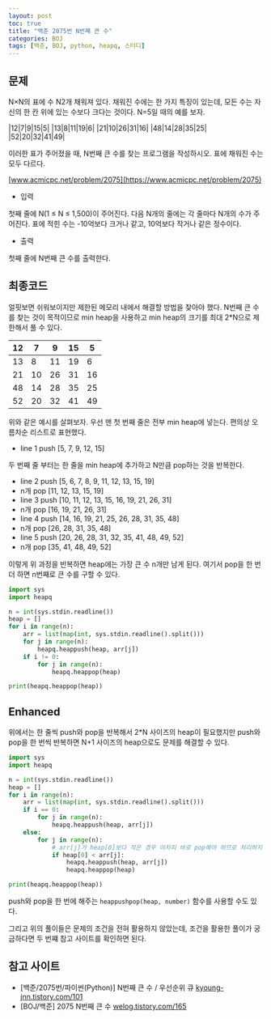 ```yaml
---
layout: post
toc: true
title: "백준 2075번 N번째 큰 수"
categories: BOJ
tags: [백준, BOJ, python, heapq, 스터디]
---
```


## 문제
N×N의 표에 수 N2개 채워져 있다. 채워진 수에는 한 가지 특징이 있는데, 모든 수는 자신의 한 칸 위에 있는 수보다 크다는 것이다. N=5일 때의 예를 보자.

|12|7|9|15|5|
|13|8|11|19|6|
|21|10|26|31|16|
|48|14|28|35|25|
|52|20|32|41|49|

이러한 표가 주어졌을 때, N번째 큰 수를 찾는 프로그램을 작성하시오. 표에 채워진 수는 모두 다르다.

[www.acmicpc.net/problem/2075](https://www.acmicpc.net/problem/2075)

* 입력

첫째 줄에 N(1 ≤ N ≤ 1,500)이 주어진다. 다음 N개의 줄에는 각 줄마다 N개의 수가 주어진다. 표에 적힌 수는 -10억보다 크거나 같고, 10억보다 작거나 같은 정수이다.

* 출력

첫째 줄에 N번째 큰 수를 출력한다.


## 최종코드

얼핏보면 쉬워보이지만 제한된 메모리 내에서 해결할 방법을 찾아야 했다. N번째 큰 수를 찾는 것이 목적이므로 min heap을 사용하고 min heap의 크기를 최대 2*N으로 제한해서 풀 수 있다.

12|7|9|15|5
--|--|--|--|--
13|8|11|19|6
21|10|26|31|16
48|14|28|35|25
52|20|32|41|49

위와 같은 예시를 살펴보자. 우선 맨 첫 번째 줄은 전부 min heap에 넣는다. 편의상 오름차순 리스트로 표현했다.

- line 1 push [5, 7, 9, 12, 15]

두 번째 줄 부터는 한 줄을 min heap에 추가하고 N만큼 pop하는 것을 반복한다.

- line 2 push [5, 6, 7, 8, 9, 11, 12, 13, 15, 19]
- n개 pop [11, 12, 13, 15, 19]
- line 3 push [10, 11, 12, 13, 15, 16, 19, 21, 26, 31]
- n개 pop [16, 19, 21, 26, 31]
- line 4 push [14, 16, 19, 21, 25, 26, 28, 31, 35, 48]
- n개 pop [26, 28, 31, 35, 48]
- line 5 push [20, 26, 28, 31, 32, 35, 41, 48, 49, 52]
- n개 pop [35, 41, 48, 49, 52]

이렇게 위 과정을 반복하면 heap에는 가장 큰 수 n개만 남게 된다. 여기서 pop을 한 번 더 하면 n번째로 큰 수를 구할 수 있다.

```python
import sys
import heapq

n = int(sys.stdin.readline())
heap = []
for i in range(n):
    arr = list(map(int, sys.stdin.readline().split()))
    for j in range(n):
        heapq.heappush(heap, arr[j])
    if i != 0:
        for j in range(n):
            heapq.heappop(heap)

print(heapq.heappop(heap))
```

## Enhanced

위에서는 한 줄씩 push와 pop을 반복해서 2*N 사이즈의 heap이 필요했지만 push와 pop을 한 번씩 반복하면 N+1 사이즈의 heap으로도 문제를 해결할 수 있다.

```python
import sys
import heapq

n = int(sys.stdin.readline())
heap = []
for i in range(n):
    arr = list(map(int, sys.stdin.readline().split()))
    if i == 0:
        for j in range(n):
            heapq.heappush(heap, arr[j])
    else:
        for j in range(n):
            # arr[j]가 heap[0]보다 작은 경우 어차피 바로 pop해야 하므로 처리하지 않고 넘긴다
            if heap[0] < arr[j]:
                heapq.heappush(heap, arr[j])
                heapq.heappop(heap)

print(heapq.heappop(heap))
```

push와 pop을 한 번에 해주는 `heappushpop(heap, number)` 함수를 사용할 수도 있다.

그리고 위의 풀이들은 문제의 조건을 전혀 활용하지 않았는데, 조건을 활용한 풀이가 궁금하다면 두 번쨰 참고 사이트를 확인하면 된다.

## 참고 사이트

- [백준/2075번/파이썬(Python)] N번째 큰 수 / 우선순위 큐 [kyoung-jnn.tistory.com/101](https://kyoung-jnn.tistory.com/101)
- [BOJ/백준] 2075 N번째 큰 수 [welog.tistory.com/165](https://welog.tistory.com/165)
